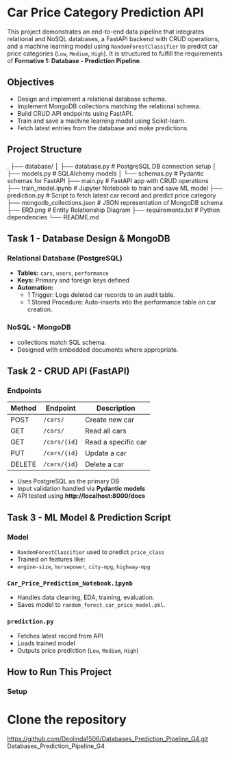 # Car Price Category Prediction API

This project demonstrates an end-to-end data pipeline that integrates relational and NoSQL databases, a FastAPI backend with CRUD operations, and a machine learning model using `RandomForestClassifier` to predict car price categories (`Low`, `Medium`, `High`). It is structured to fulfill the requirements of **Formative 1: Database - Prediction Pipeline**.

## Objectives

- Design and implement a relational database schema.
- Implement MongoDB collections matching the relational schema.
- Build CRUD API endpoints using FastAPI.
- Train and save a machine learning model using Scikit-learn.
- Fetch latest entries from the database and make predictions.


## Project Structure

.
├── database/
│ ├── database.py # PostgreSQL DB connection setup
│ ├── models.py # SQLAlchemy models
│ └── schemas.py # Pydantic schemas for FastAPI
├── main.py # FastAPI app with CRUD operations
├── train_model.ipynb # Jupyter Notebook to train and save ML model
├── prediction.py # Script to fetch latest car record and predict price category
├── mongodb_collections.json # JSON representation of MongoDB schema
├── ERD.png # Entity Relationship Diagram
├── requirements.txt # Python dependencies
└── README.md 


## Task 1 - Database Design & MongoDB

### Relational Database (PostgreSQL)

- **Tables:** `cars`, `users`, `performance`
- **Keys:** Primary and foreign keys defined
- **Automation:**
  - 1 Trigger: Logs deleted car records to an audit table.
  - 1 Stored Procedure: Auto-inserts into the performance table on car creation.

###  NoSQL - MongoDB

- collections match SQL schema.
- Designed with embedded documents where appropriate.

##  Task 2 - CRUD API (FastAPI)

###  Endpoints

| Method | Endpoint        | Description         |
|--------|------------------|---------------------|
| POST   | `/cars/`         | Create new car      |
| GET    | `/cars/`         | Read all cars       |
| GET    | `/cars/{id}`     | Read a specific car |
| PUT    | `/cars/{id}`     | Update a car        |
| DELETE | `/cars/{id}`     | Delete a car        |

- Uses PostgreSQL as the primary DB
- Input validation handled via **Pydantic models**
- API tested using **http://localhost:8000/docs**



## Task 3 - ML Model & Prediction Script

### Model

- `RandomForestClassifier` used to predict `price_class`
- Trained on features like:
- `engine-size`, `horsepower`, `city-mpg`, `highway-mpg`

### `Car_Price_Prediction_Notebook.ipynb`

- Handles data cleaning, EDA, training, evaluation.
- Saves model to `random_forest_car_price_model.pkl`.

### `prediction.py`

- Fetches latest record from API
- Loads trained model
- Outputs price prediction (`Low`, `Medium`, `High`)


## How to Run This Project

### Setup

# Clone the repository
https://github.com/Deolinda1506/Databases_Prediction_Pipeline_G4.git
Databases_Prediction_Pipeline_G4
